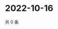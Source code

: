 # 2022-10-16

共 0 条

<!-- BEGIN WEIBO -->
<!-- 最后更新时间 Sun Oct 16 2022 16:23:47 GMT+0800 (China Standard Time) -->

<!-- END WEIBO -->
